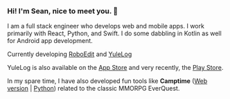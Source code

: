 ### Hi! I'm Sean, nice to meet you. 👋

I am a full stack engineer who develops web and mobile apps. I work primarily with React, Python, and Swift. I do some dabbling in Kotlin as well for Android app development.

Currently developing [RoboEdit](https://roboedit.app) and [YuleLog](https://yulelog.com)

YuleLog is also available on the [App Store](https://apps.apple.com/us/app/yulelog/id1493430055) and very recently, the [Play Store]([https://apps.apple.com/us/app/yulelog/id1493430055](https://play.google.com/store/apps/details?id=com.yulelog.yulelog_android&hl=en_US)).

In my spare time, I have also developed fun tools like **Camptime** ([Web version](https://github.com/rayfarer/camptime) | [Python](https://github.com/rayfarer/eq-scripts/tree/master/camptime)) related to the classic MMORPG EverQuest.
